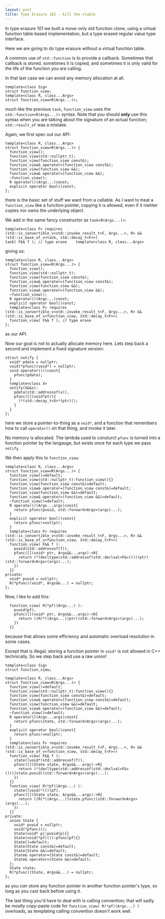 ```yaml
---
layout: post
title: Type Erasure 102 - kill the vtable
---
```


In type erasure 101 we built a move-only std function clone, using a virtual function table based implementation, but a type erased regular value type interface.

Here we are going to do type erasure without a virtual function table.

A common use of `std::function` is to provide a callback.  Sometimes that callback is stored, sometimes it is copied, and sometimes it is only valid for the life of the function you are calling.

In that last case we can avoid any memory allocation at all.

    template<class Sig>
    struct function_view;
    template<class R, class...Args>
    struct function_view<R(Args...)>;
much like the previous `task`, `function_view` uses the `std::function<R(Args...)>` syntax.  Note that you should **only** use this syntax when you are talking about the signature of an actual function; `std::result_of` was a mistake.

Again, we first spec out our API:

    template<class R, class...Args>
    struct function_view<R(Args...)> {
      function_view();
      function_view(std::nullptr_t);
      function_view(function_view const&);
      function_view& operator=(function_view const&);
      function_view(function_view &&);
      function_view& operator=(function_view &&);
      ~function_view();
      R operator()(Args...)const;
      explicit operator bool()const;
    };
there is the basic set of stuff we want from a callable.  As I want to treat a `function_view` like a function pointer, copying it is allowed, even if it niehter copies nor owns the underlying object.

We add in the same fancy constructor as `task<R(Args...)>`:

    template<class F> requires (std::is_convertible_v<std::invoke_result_t<F, Args...>, R> && !std::is_base_of_v<task, std::decay_t<F>>)
    task( F&& f ); // type erase    template<class R, class...Args>
giving us:

    template<class R, class...Args>
    struct function_view<R(Args...)> {
      function_view();
      function_view(std::nullptr_t);
      function_view(function_view const&);
      function_view& operator=(function_view const&);
      function_view(function_view &&);
      function_view& operator=(function_view &&);
      ~function_view();
      R operator()(Args...)const;
      explicit operator bool()const;
      template<class F> requires (std::is_convertible_v<std::invoke_result_t<F, Args...>, R> && !std::is_base_of_v<function_view, std::decay_t<F>>)
      function_view( F&& f ); // type erase
    };
as our API.

Now our goal is not to actually allocate memory here.  Lets step back a second and implement a fixed signature version:

    struct notify {
      void* pdata = nullptr;
      void(*pfunc)(void*) = nullptr;
      void operator()()const{
        pfunc(pdata);
      }
      template<class X>
      notify(X&&x):
        pdata(std::addressof(x)),
        pfunc([](void*ptr){
          (*(std::decay_t<X>*)ptr)();
        }
      }
    };
here we store a pointer-to-thing as a `void*`, and a function that remembers how to call `operator()` on that thing, and invoke it later.

No memory is allocated.  The lambda used to consturct `pfunc` is turned into a function pointer by the langauge, but exists once for each type we pass `notify`.

We then apply this to `function_view`:

    template<class R, class...Args>
    struct function_view<R(Args...)> {
      function_view()=default;
      function_view(std::nullptr_t):function_view(){}
      function_view(function_view const&)=default;
      function_view& operator=(function_view const&)=default;
      function_view(function_view &&)=default;
      function_view& operator=(function_view &&)=default;
      ~function_view()=default;
      R operator()(Args...args)const{
        return pfunc(pvoid, std::forward<Args>(args)...);
      }
      explicit operator bool()const{
        return pfunc!=nullptr;
      }
      template<class F> requires (std::is_convertible_v<std::invoke_result_t<F, Args...>, R> && !std::is_base_of_v<function_view, std::decay_t<F>>)
      function_view( F&& f ):
        pvoid(std::addressof(f)),
        pfunc([](void* ptr, Args&&...args)->R{
          return (*(decltype(std::addressof(std::declval<F&>())))ptr)(std::forward<Args>(args)...);
        })
      {}
    private:
      void* pvoid = nullptr;
      R(*pfunc)(void*, Args&&...) = nullptr;
    };
Now, I like to add this:

      function_view( R(*pf)(Args...) ):
        pvoid(pf),
        pfunc([](void* ptr, Args&&...args)->R{
          return ((R(*)(Args...))ptr)(std::forward<Args>(args)...);
        })
      {}
because that allows some efficiency and automatic overload resolution in some cases.
 
Except that is illegal; storing a function pointer in  `void*` is not allowed in C++ technically.  So we step back and use a raw union!

    template<class Sig>
    struct function_view;

    template<class R, class...Args>
    struct function_view<R(Args...)> {
      function_view()=default;
      function_view(std::nullptr_t):function_view(){}
      function_view(function_view const&)=default;
      function_view& operator=(function_view const&)=default;
      function_view(function_view &&)=default;
      function_view& operator=(function_view &&)=default;
      ~function_view()=default;
      R operator()(Args...args)const{
        return pfunc(state, std::forward<Args>(args)...);
      }
      explicit operator bool()const{
        return pfunc!=nullptr;
      }
      template<class F> requires (std::is_convertible_v<std::invoke_result_t<F, Args...>, R> && !std::is_base_of_v<function_view, std::decay_t<F>>)
      function_view( F&& f ):
        state((void*)std::addressof(f)),
        pfunc([](State state, Args&&...args)->R{
          return (*(decltype(std::addressof(std::declval<F&>())))state.pvoid)(std::forward<Args>(args)...);
        })
      {}
      function_view( R(*pf)(Args...) ):
        state((void(*)())pf),
        pfunc([](State state, Args&&...args)->R{
          return ((R(*)(Args...))state.pfunc)(std::forward<Args>(args)...);
        })
      {}
    private:
      union State {
        void* pvoid = nullptr;
        void(*pfunc)();
        State(void* p):pvoid(p){}
        State(void(*pf)()):pfunc(pf){}
        State()=default;
        State(State const&)=default;
        State(State &&)=default;
        State& operator=(State const&)=default;
        State& operator=(State &&)=default;
      };
      State state;
      R(*pfunc)(State, Args&&...) = nullptr;
    };

as you *can* store any function pointer in another function pointer's type, so long as you cast back before using it.

The last thing you'd have to deal with is calling convention; that will sadly be mostly copy-paste code for `function_view( R(*pf)(Args...) )` overloads, as templating calling convention doesn't work well.
